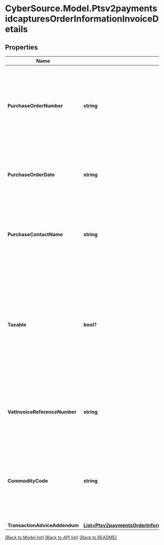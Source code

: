 # CyberSource.Model.Ptsv2paymentsidcapturesOrderInformationInvoiceDetails
## Properties

Name | Type | Description | Notes
------------ | ------------- | ------------- | -------------
**PurchaseOrderNumber** | **string** | Value used by your customer to identify the order. This value is typically a purchase order number. CyberSource recommends that you do not populate the field with all zeros or nines.  For processor-specific information, see the user_po field in [Level II and Level III Processing Using the SCMP API.](http://apps.cybersource.com/library/documentation/dev_guides/Level_2_3_SCMP_API/html)  | [optional] 
**PurchaseOrderDate** | **string** | Date the order was processed. &#x60;Format: YYYY-MM-DD&#x60;.  For processor-specific information, see the purchaser_order_date field in [Level II and Level III Processing Using the SCMP API.](http://apps.cybersource.com/library/documentation/dev_guides/Level_2_3_SCMP_API/html)  | [optional] 
**PurchaseContactName** | **string** | The name of the individual or the company contacted for company authorized purchases.  For processor-specific information, see the authorized_contact_name field in [Level II and Level III Processing Using the SCMP API.](http://apps.cybersource.com/library/documentation/dev_guides/Level_2_3_SCMP_API/html)  | [optional] 
**Taxable** | **bool?** | Flag that indicates whether an order is taxable. This value must be true if the sum of all _lineItems[].taxAmount_ values &gt; 0.  If you do not include any _lineItems[].taxAmount_ values in your request, CyberSource does not include _invoiceDetails.taxable_ in the data it sends to the processor.  For processor-specific information, see the tax_indicator field in [Level II and Level III Processing Using the SCMP API.](http://apps.cybersource.com/library/documentation/dev_guides/Level_2_3_SCMP_API/html)  | [optional] 
**VatInvoiceReferenceNumber** | **string** | VAT invoice number associated with the transaction.  For processor-specific information, see the vat_invoice_ref_number field in [Level II and Level III Processing Using the SCMP API.](http://apps.cybersource.com/library/documentation/dev_guides/Level_2_3_SCMP_API/html)  | [optional] 
**CommodityCode** | **string** | International description code of the overall order’s goods or services or the Categorizes purchases for VAT reporting. Contact your acquirer for a list of codes.  For processor-specific information, see the summary_commodity_code field in [Level II and Level III Processing Using the SCMP API.](http://apps.cybersource.com/library/documentation/dev_guides/Level_2_3_SCMP_API/html)  | [optional] 
**TransactionAdviceAddendum** | [**List&lt;Ptsv2paymentsOrderInformationInvoiceDetailsTransactionAdviceAddendum&gt;**](Ptsv2paymentsOrderInformationInvoiceDetailsTransactionAdviceAddendum.md) |  | [optional] 

[[Back to Model list]](../README.md#documentation-for-models) [[Back to API list]](../README.md#documentation-for-api-endpoints) [[Back to README]](../README.md)

